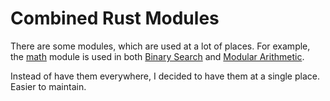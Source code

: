 # Combined Rust Modules

There are some modules, which are used at a lot of places. For example,
the [math](https://github.com/SarthakMathur2182/CompetitiveProgramming/blob/main/CombinedRustModules/math.rs) module is
used in both [Binary Search](https://github.com/SarthakMathur2182/CompetitiveProgramming/blob/main/BinarySearch/bs.rs)
and [Modular Arithmetic](https://github.com/SarthakMathur2182/CompetitiveProgramming/blob/main/ModInt/mod_int.rs).

Instead of have them everywhere, I decided to have them at a single place. Easier to maintain.